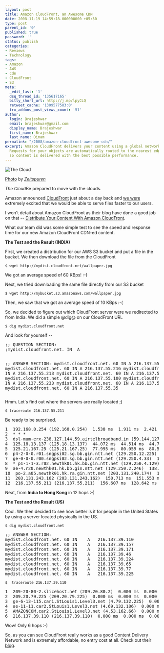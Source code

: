 ```yaml
---
layout: post
title: Amazon CloudFront, an Awesome CDN
date: 2008-11-19 14:59:18.000000000 +05:30
type: post
parent_id: '0'
published: true
password: ''
status: publish
categories:
- Reviews
- Technology
tags:
- Amazon
- AWS
- cdn
- CloudFront
- S3
meta:
  _edit_last: '1'
  dsq_thread_id: '135617165'
  bitly_short_url: http://j.mp/lpyCLQ
  retweet_cache: '1309577583:0'
  trx_addons_post_views_count: '51'
author:
  login: Brajeshwar
  email: brajeshwar@gmail.com
  display_name: Brajeshwar
  first_name: Brajeshwar
  last_name: Oinam
permalink: "/2008/amazon-cloudfront-awesome-cdn/"
excerpt: Amazon CloudFront delivers your content using a global network of edge locations.
  Requests for your objects are automatically routed to the nearest edge location,
  so content is delivered with the best possible performance.
---
```

<div class="figure"><img src="/static/2008/11/cloud.jpg" alt="The Cloud" />
<p class="credit"><abbr class="type" title="Photograph">Photo</abbr> by <cite><a href="http://flickr.com/photos/liebermann/491036447/">Zeitspuren</a></cite></p>
<p class="caption"><em class="title">The Cloud</em>Be prepared to move with the clouds.</p>
</div>

<p>Amazon announced <a href="http://aws.amazon.com/cloudfront/">CloudFront</a> just about a day back and <a href="http://ocricket.com/">we were</a> extremely excited that we would be able to serve files faster to our users.</p>
<p>I won't detail about Amazon CloudFront as their blog have done a good job on that -- <a href="http://aws.typepad.com/aws/2008/11/distribute-your-content-with-amazon-cloudfront.html">Distribute Your Content With Amazon CloudFront</a>.</p>
<p>What our team did was some simple test to see the speed and response time for our new Amazon CloudFront CDN-ed content.</p>
<p><strong>The Test and the Result (INDIA)</strong></p>
<p>First, we created a distribution for our AWS S3 bucket and put a file in the bucket. We then download the file from the CloudFront</p>
<p><code>$ wget http://mydist.cloudfront.net/wallpaper.jpg</code></p>
<p>We got an average speed of 60 KBps! :-)</p>
<p>Next, we tried downloading the same file directly from our S3 bucket</p>
<p><code>$ wget http://mybucket.s3.amazonaws.com/wallpaper.jpg</code></p>
<p>Then, we saw that we got an average speed of 10 KBps :-(</p>
<p>So, we decided to figure out which CloudFront server were we redirected to from India. We did a simple @dig@ on our CloudFront URL</p>
<p><code>$ dig mydist.cloudfront.net</code></p>
<p>And look for yourself --</p>
<pre name="code" class="JScript">
;; QUESTION SECTION:
;mydist.cloudfront.net.	IN	A

;; ANSWER SECTION:
mydist.cloudfront.net. 60 IN	A	216.137.55.211
mydist.cloudfront.net. 60 IN	A	216.137.55.216
mydist.cloudfront.net. 60 IN	A	216.137.55.213
mydist.cloudfront.net. 60 IN	A	216.137.55.108
mydist.cloudfront.net. 60 IN	A	216.137.55.100
mydist.cloudfront.net. 60 IN	A	216.137.55.233
mydist.cloudfront.net. 60 IN	A	216.137.55.201
mydist.cloudfront.net. 60 IN	A	216.137.55.35
</pre>
<p>Hmm. Let's find out where the servers are really located ;)</p>
<p><code>$ traceroute 216.137.55.211</code></p>
<p>Be ready to be surprised.</p>
<pre name="code" class="JScript">
1  192.168.0.254 (192.168.0.254)  1.538 ms  1.911 ms  2.421 ms
2  * * *
3  dsl-mum-erx-238.127.144.59.airtelbroadband.in (59.144.127.238)  39.002 ms  40.846 ms  41.552 ms
4  125.18.13.137 (125.18.13.137)  44.072 ms  44.514 ms  44.787 ms
5  125.21.167.25 (125.21.167.25)  77.995 ms  80.059 ms  80.509 ms
6  p4-2-0-0.r01.sngpsi02.sg.bb.gin.ntt.net (129.250.12.225)  110.669 ms 94.407 ms  94.981 ms
7  ge-0-0-0.r00.sngpsi02.sg.bb.gin.ntt.net (129.250.4.33)  103.501 ms 103.697 ms  104.116 ms
8  * p1-1-1-3.r02.newthk01.hk.bb.gin.ntt.net (129.250.4.129)  136.561 ms 138.106 ms
9  ae-4.r20.newthk01.hk.bb.gin.ntt.net (129.250.2.246)  138.550 ms 139.714 ms  140.381 ms
10  po-2.a05.newthk01.hk.ra.gin.ntt.net (203.131.240.174)  144.352 ms 145.710 ms  146.653 ms
11  203.131.243.162 (203.131.243.162)  150.713 ms  151.553 ms  153.725 ms
12  216.137.55.211 (216.137.55.211)  156.607 ms  128.642 ms  129.524 ms
</pre>
<p>Neat, from <strong>India to Hong Kong</strong> in 12 hops :-)</p>
<p><strong>The Test and the Result (US)</strong></p>
<p>Cool. We then decided to see how better is it for people in the United States by using a server located physically in the US.</p>
<p><code>$ dig mydist.cloudfront.net</code></p>
<pre name="code" class="JScript">
;; ANSWER SECTION:
mydist.cloudfront.net. 60 IN	A	216.137.39.110
mydist.cloudfront.net. 60 IN	A	216.137.39.157
mydist.cloudfront.net. 60 IN	A	216.137.39.171
mydist.cloudfront.net. 60 IN	A	216.137.39.46
mydist.cloudfront.net. 60 IN	A	216.137.39.224
mydist.cloudfront.net. 60 IN	A	216.137.39.65
mydist.cloudfront.net. 60 IN	A	216.137.39.77
mydist.cloudfront.net. 60 IN	A	216.137.39.225
</pre>
<p><code>$  traceroute 216.137.39.110</code></p>
<pre name="code" class="JScript">
1  209-20-80-2.slicehost.net (209.20.80.2)  0.000 ms  0.000 ms  0.000 ms
2  209.20.79.225 (209.20.79.225)  0.000 ms  0.000 ms  0.000 ms
3  ge-6-13-115.car1.StLouis1.Level3.net (4.79.132.225)  0.000 ms 0.000 ms 0.000 ms
4  ae-11-11.car2.StLouis1.Level3.net (4.69.132.186)  0.000 ms  4.001 ms 0.000 ms
5  AMAZONCOM.car2.StLouis1.Level3.net (4.53.162.66)  0.000 ms  0.000 ms 0.000 ms
6  216.137.39.110 (216.137.39.110)  0.000 ms  0.000 ms  0.000 ms
</pre>
<p>Wow! Only 6 hops :-)</p>
<p>So, as you can see CloudFront really works as a good Content Delivery Network and is extremely affordable, no entry cost at all. Check out their <a href="http://aws.typepad.com/">blog</a>.</p>
